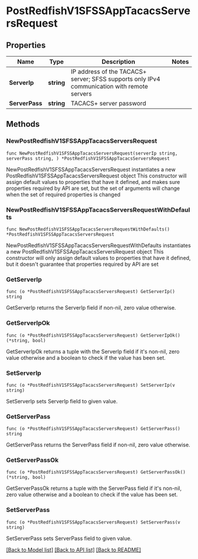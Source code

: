 # PostRedfishV1SFSSAppTacacsServersRequest

## Properties

Name | Type | Description | Notes
------------ | ------------- | ------------- | -------------
**ServerIp** | **string** | IP address of the TACACS+ server; SFSS supports only IPv4 communication with remote servers | 
**ServerPass** | **string** | TACACS+ server password | 

## Methods

### NewPostRedfishV1SFSSAppTacacsServersRequest

`func NewPostRedfishV1SFSSAppTacacsServersRequest(serverIp string, serverPass string, ) *PostRedfishV1SFSSAppTacacsServersRequest`

NewPostRedfishV1SFSSAppTacacsServersRequest instantiates a new PostRedfishV1SFSSAppTacacsServersRequest object
This constructor will assign default values to properties that have it defined,
and makes sure properties required by API are set, but the set of arguments
will change when the set of required properties is changed

### NewPostRedfishV1SFSSAppTacacsServersRequestWithDefaults

`func NewPostRedfishV1SFSSAppTacacsServersRequestWithDefaults() *PostRedfishV1SFSSAppTacacsServersRequest`

NewPostRedfishV1SFSSAppTacacsServersRequestWithDefaults instantiates a new PostRedfishV1SFSSAppTacacsServersRequest object
This constructor will only assign default values to properties that have it defined,
but it doesn't guarantee that properties required by API are set

### GetServerIp

`func (o *PostRedfishV1SFSSAppTacacsServersRequest) GetServerIp() string`

GetServerIp returns the ServerIp field if non-nil, zero value otherwise.

### GetServerIpOk

`func (o *PostRedfishV1SFSSAppTacacsServersRequest) GetServerIpOk() (*string, bool)`

GetServerIpOk returns a tuple with the ServerIp field if it's non-nil, zero value otherwise
and a boolean to check if the value has been set.

### SetServerIp

`func (o *PostRedfishV1SFSSAppTacacsServersRequest) SetServerIp(v string)`

SetServerIp sets ServerIp field to given value.


### GetServerPass

`func (o *PostRedfishV1SFSSAppTacacsServersRequest) GetServerPass() string`

GetServerPass returns the ServerPass field if non-nil, zero value otherwise.

### GetServerPassOk

`func (o *PostRedfishV1SFSSAppTacacsServersRequest) GetServerPassOk() (*string, bool)`

GetServerPassOk returns a tuple with the ServerPass field if it's non-nil, zero value otherwise
and a boolean to check if the value has been set.

### SetServerPass

`func (o *PostRedfishV1SFSSAppTacacsServersRequest) SetServerPass(v string)`

SetServerPass sets ServerPass field to given value.



[[Back to Model list]](../README.md#documentation-for-models) [[Back to API list]](../README.md#documentation-for-api-endpoints) [[Back to README]](../README.md)


